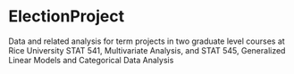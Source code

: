 # ElectionProject

Data and related analysis for term projects in two graduate level courses at Rice University STAT 541, Multivariate Analysis, and STAT 545, Generalized Linear Models and Categorical Data Analysis
